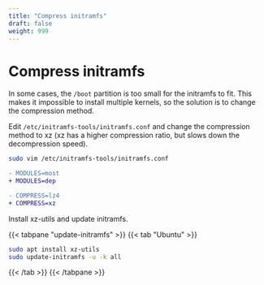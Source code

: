 ```yaml
---
title: "Compress initramfs"
draft: false
weight: 999
---
```


# Compress initramfs

In some cases, the `/boot` partition is too small for the initramfs to fit. This makes it impossible to install multiple kernels, so the solution is to change the compression method.

Edit `/etc/initramfs-tools/initramfs.conf` and change the compression method to xz (xz has a higher compression ratio, but slows down the decompression speed).

```sh
sudo vim /etc/initramfs-tools/initramfs.conf
```

```diff
- MODULES=most
+ MODULES=dep
```

```diff
- COMPRESS=lz4
+ COMPRESS=xz
```

Install xz-utils and update initramfs.

{{< tabpane "update-initramfs" >}}
{{< tab "Ubuntu" >}}

```sh
sudo apt install xz-utils
sudo update-initramfs -u -k all
```

{{< /tab >}}
{{< /tabpane >}}
